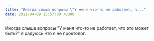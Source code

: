 ```yaml
---
title: "Иногда слыша вопросы \"У меня что-то не работает, ч..."
date: 2011-04-09 15:57:00 +0300
---
```


Иногда слыша вопросы "У меня что-то не работает, что это может быть?" я радуюсь что я не проктолог.

